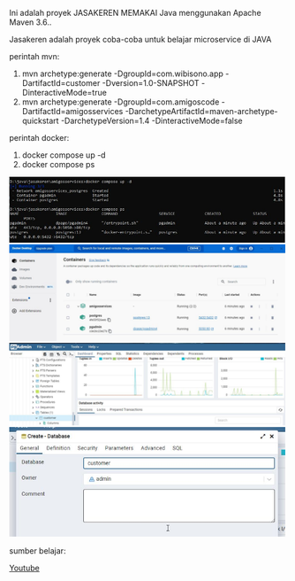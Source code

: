 Ini adalah proyek JASAKEREN MEMAKAI Java menggunakan Apache Maven 3.6.. 

Jasakeren adalah proyek coba-coba untuk belajar microservice di JAVA

perintah mvn:
<ol>
<li>mvn archetype:generate -DgroupId=com.wibisono.app -DartifactId=customer -Dversion=1.0-SNAPSHOT -DinteractiveMode=true
<li>mvn archetype:generate -DgroupId=com.amigoscode -DartifactId=amigosservices -DarchetypeArtifactId=maven-archetype-quickstart -DarchetypeVersion=1.4 -DinteractiveMode=false
</ol>

perintah docker:
<ol>
<li>docker compose up -d
<li>docker compose ps
</ol>
<img src="images/docker000.jpg" width="500" /><br/>
<img src="images/docker001.jpg" width="500" /><br/>
<img src="images/pgadmin.jpg" width="500" /><br/>
<img src="images/createDB.jpg" width="500" />

sumber belajar:

<a href="https://www.youtube.com/playlist?list=PLwvrYc43l1Mwqpf9i-1B1gXfMeHOm6DeY">Youtube</a>